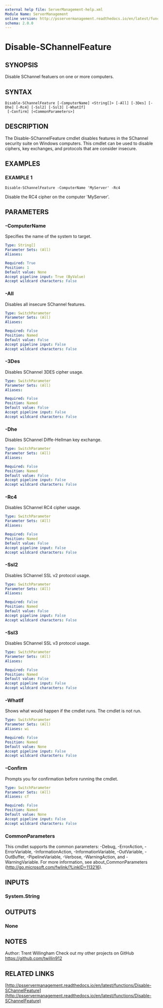 ```yaml
---
external help file: ServerManagement-help.xml
Module Name: ServerManagement
online version: http://psservermanagement.readthedocs.io/en/latest/functions/Disable-SChannelFeature
schema: 2.0.0
---
```


# Disable-SChannelFeature

## SYNOPSIS
Disable SChannel featuers on one or more computers.

## SYNTAX

```
Disable-SChannelFeature [-ComputerName] <String[]> [-All] [-3Des] [-Dhe] [-Rc4] [-Ssl2] [-Ssl3] [-WhatIf]
 [-Confirm] [<CommonParameters>]
```

## DESCRIPTION
The Disable-SChannelFeature cmdlet disables features in the SChannel security suite on Windows computers. 
This cmdlet can be used to disable ciphers, key exchanges, and protocols that are consider insecure.

## EXAMPLES

### EXAMPLE 1
```
Disable-SChannelFeature -ComputerName 'MyServer' -Rc4
```

Disable the RC4 cipher on the computer 'MyServer'.

## PARAMETERS

### -ComputerName
Specifies the name of the system to target.

```yaml
Type: String[]
Parameter Sets: (All)
Aliases:

Required: True
Position: 1
Default value: None
Accept pipeline input: True (ByValue)
Accept wildcard characters: False
```

### -All
Disables all insecure SChannel features.

```yaml
Type: SwitchParameter
Parameter Sets: (All)
Aliases:

Required: False
Position: Named
Default value: False
Accept pipeline input: False
Accept wildcard characters: False
```

### -3Des
Disables SChannel 3DES cipher usage.

```yaml
Type: SwitchParameter
Parameter Sets: (All)
Aliases:

Required: False
Position: Named
Default value: False
Accept pipeline input: False
Accept wildcard characters: False
```

### -Dhe
Disables SChannel Diffe-Hellman key exchange.

```yaml
Type: SwitchParameter
Parameter Sets: (All)
Aliases:

Required: False
Position: Named
Default value: False
Accept pipeline input: False
Accept wildcard characters: False
```

### -Rc4
Disables SChannel RC4 cipher usage.

```yaml
Type: SwitchParameter
Parameter Sets: (All)
Aliases:

Required: False
Position: Named
Default value: False
Accept pipeline input: False
Accept wildcard characters: False
```

### -Ssl2
Disables SChannel SSL v2 protocol usage.

```yaml
Type: SwitchParameter
Parameter Sets: (All)
Aliases:

Required: False
Position: Named
Default value: False
Accept pipeline input: False
Accept wildcard characters: False
```

### -Ssl3
Disables SChannel SSL v3 protocol usage.

```yaml
Type: SwitchParameter
Parameter Sets: (All)
Aliases:

Required: False
Position: Named
Default value: False
Accept pipeline input: False
Accept wildcard characters: False
```

### -WhatIf
Shows what would happen if the cmdlet runs.
The cmdlet is not run.

```yaml
Type: SwitchParameter
Parameter Sets: (All)
Aliases: wi

Required: False
Position: Named
Default value: None
Accept pipeline input: False
Accept wildcard characters: False
```

### -Confirm
Prompts you for confirmation before running the cmdlet.

```yaml
Type: SwitchParameter
Parameter Sets: (All)
Aliases: cf

Required: False
Position: Named
Default value: None
Accept pipeline input: False
Accept wildcard characters: False
```

### CommonParameters
This cmdlet supports the common parameters: -Debug, -ErrorAction, -ErrorVariable, -InformationAction, -InformationVariable, -OutVariable, -OutBuffer, -PipelineVariable, -Verbose, -WarningAction, and -WarningVariable. For more information, see about_CommonParameters (http://go.microsoft.com/fwlink/?LinkID=113216).

## INPUTS

### System.String
## OUTPUTS

### None
## NOTES
Author: Trent Willingham
Check out my other projects on GitHub https://github.com/twillin912

## RELATED LINKS

[http://psservermanagement.readthedocs.io/en/latest/functions/Disable-SChannelFeature](http://psservermanagement.readthedocs.io/en/latest/functions/Disable-SChannelFeature)

